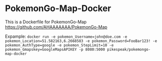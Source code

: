# PokemonGo-Map-Docker

This is a Dockerfile for PokemonGo-Map https://github.com/AHAAAAAAA/PokemonGo-Map

Expample:
`docker run -e pokemon_Username=john@doe.com -e pokemon_Location=51.582163,6.2668583 -e pokemon_Password=FooBar123! -e pokemon_AuthType=google -e pokemon_StepLimit=10 -e pokemon_Gmapskey=GoogleMapsAPIKEY -p 8080:5000 pikespeak/pokemongo-map-docker
`